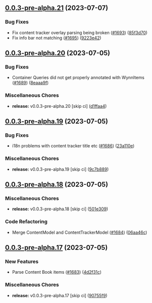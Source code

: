 ## [0.0.3-pre-alpha.21](https://github.com/Wynntils/Artemis/compare/v0.0.3-pre-alpha.20...v0.0.3-pre-alpha.21) (2023-07-07)


### Bug Fixes

* Fix content tracker overlay parsing being broken ([#1693](https://github.com/Wynntils/Artemis/issues/1693)) ([85f3d70](https://github.com/Wynntils/Artemis/commit/85f3d70e9a0873313e141881cecef9c6fb290d73))
* Fix info bar not matching ([#1695](https://github.com/Wynntils/Artemis/issues/1695)) ([9223e42](https://github.com/Wynntils/Artemis/commit/9223e429e1f59357d413e82531cabda544099be5))

## [0.0.3-pre-alpha.20](https://github.com/Wynntils/Artemis/compare/v0.0.3-pre-alpha.19...v0.0.3-pre-alpha.20) (2023-07-05)


### Bug Fixes

* Container Queries did not get properly annotated with WynnItems ([#1689](https://github.com/Wynntils/Artemis/issues/1689)) ([8eaaa9f](https://github.com/Wynntils/Artemis/commit/8eaaa9fbac52de3fd2436e240feef7af345edaa8))


### Miscellaneous Chores

* **release:** v0.0.3-pre-alpha.20 [skip ci] ([d1ffaa4](https://github.com/Wynntils/Artemis/commit/d1ffaa4c0242e1f28574d019d786661ea2c2e937))

## [0.0.3-pre-alpha.19](https://github.com/Wynntils/Artemis/compare/v0.0.3-pre-alpha.18...v0.0.3-pre-alpha.19) (2023-07-05)


### Bug Fixes

* i18n problems with content tracker title etc ([#1686](https://github.com/Wynntils/Artemis/issues/1686)) ([23a110e](https://github.com/Wynntils/Artemis/commit/23a110e0914bbbbc1b2bf3b907e23516d9540f03))


### Miscellaneous Chores

* **release:** v0.0.3-pre-alpha.19 [skip ci] ([9c7b889](https://github.com/Wynntils/Artemis/commit/9c7b88966b4a35f5789799881f784666a115ea76))

## [0.0.3-pre-alpha.18](https://github.com/Wynntils/Artemis/compare/v0.0.3-pre-alpha.17...v0.0.3-pre-alpha.18) (2023-07-05)


### Miscellaneous Chores

* **release:** v0.0.3-pre-alpha.18 [skip ci] ([501e309](https://github.com/Wynntils/Artemis/commit/501e30998d6c301456ad60005ce6d735b6db2603))


### Code Refactoring

* Merge ContentModel and ContentTrackerModel ([#1684](https://github.com/Wynntils/Artemis/issues/1684)) ([06aa46c](https://github.com/Wynntils/Artemis/commit/06aa46cfb2d9f5fd7d1b0445225a6a36c1f882a7))

## [0.0.3-pre-alpha.17](https://github.com/Wynntils/Artemis/compare/v0.0.3-pre-alpha.16...v0.0.3-pre-alpha.17) (2023-07-05)


### New Features

* Parse Content Book items ([#1683](https://github.com/Wynntils/Artemis/issues/1683)) ([4d2f31c](https://github.com/Wynntils/Artemis/commit/4d2f31cf42bcd82dfcee327c61847a6f3202b44b))


### Miscellaneous Chores

* **release:** v0.0.3-pre-alpha.17 [skip ci] ([90755f9](https://github.com/Wynntils/Artemis/commit/90755f9f7485ed59fa2b7fcc11d6c64c3f734b3a))

